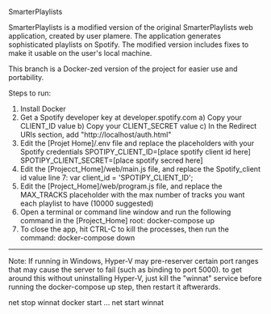 SmarterPlaylists

SmarterPlaylists is a modified version of the original SmarterPlaylists web application, created by user plamere. The application generates sophisticated playlists on Spotify. The modified version includes fixes to make it usable on the user's local machine.

This branch is a Docker-zed version of the project for easier use and portability.

Steps to run:

1) Install Docker
2) Get a Spotify developer key at developer.spotify.com
  a) Copy your CLIENT_ID value
  b) Copy your CLIENT_SECRET value
  c) In the Redirect URIs section, add "http://localhost/auth.html"
3) Edit the [Projet Home]/.env file and replace the placeholders with your Spotify credentials
		SPOTIPY_CLIENT_ID=[place spotify client id here]
		SPOTIPY_CLIENT_SECRET=[place spotify secred here]
4) Edit the [Projecct_Home]/web/main.js file, and replace the Spotify_client id value
		line 7: var client_id = 'SPOTIPY_CLIENT_ID';
5) Edit the [Project_Home]/web/program.js file, and replace the MAX_TRACKS placeholder with the max number of tracks you want each playlist to have (10000 suggested)
6) Open a terminal or command line window and run the following command in the [Project_Home] root:
	docker-compose up
7) To close the app, hit CTRL-C to kill the processes, then run the command:
        docker-compose down

----------------

Note: If running in Windows, Hyper-V may pre-reserver certain port ranges that may cause the server to fail (such as binding to port 5000).
to get around this without uninstalling Hyper-V, just kill the "winnat" service before running the docker-compose up step, then restart it aftwerards.

net stop winnat
docker start ...
net start winnat

